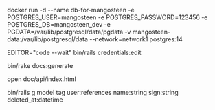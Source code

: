 docker run -d      --name db-for-mangosteen      -e POSTGRES_USER=mangosteen      -e POSTGRES_PASSWORD=123456      -e POSTGRES_DB=mangosteen_dev      -e PGDATA=/var/lib/postgresql/data/pgdata      -v mangosteen-data:/var/lib/postgresql/data      --network=network1      postgres:14


EDITOR="code --wait" bin/rails credentials:edit

bin/rake docs:generate 

open doc/api/index.html 

bin/rails g model tag user:references name:string sign:string deleted_at:datetime

